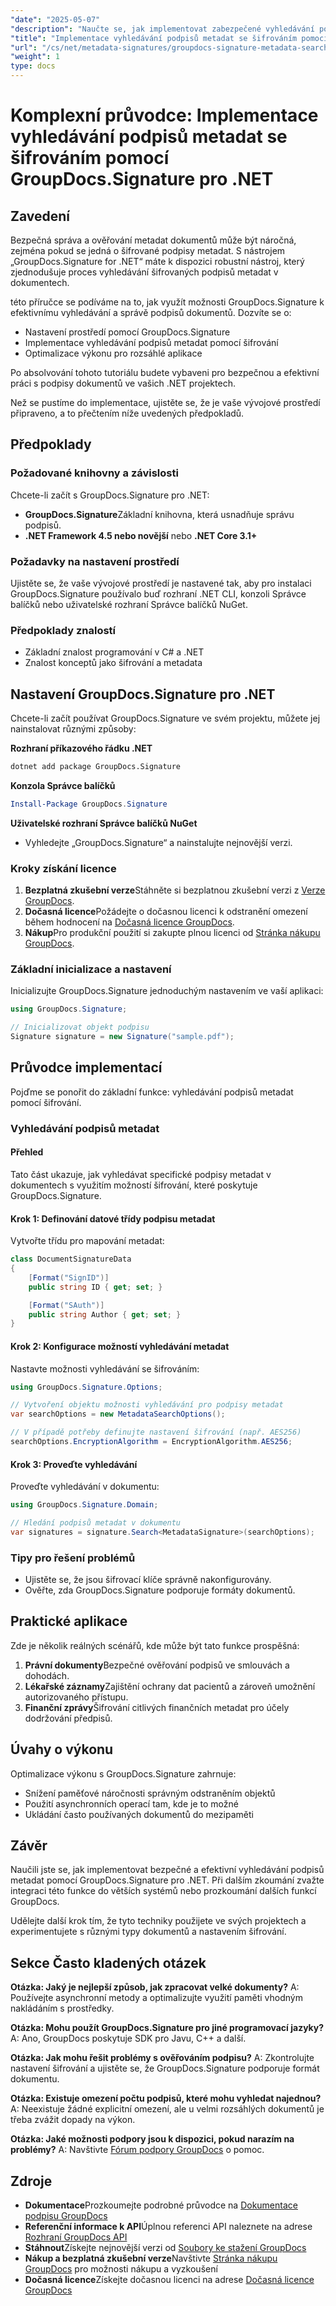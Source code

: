 ```yaml
---
"date": "2025-05-07"
"description": "Naučte se, jak implementovat zabezpečené vyhledávání podpisů metadat ve vašich projektech .NET pomocí GroupDocs.Signature. Tato příručka se zabývá nastavením, možnostmi šifrování a optimalizací výkonu."
"title": "Implementace vyhledávání podpisů metadat se šifrováním pomocí GroupDocs pro .NET"
"url": "/cs/net/metadata-signatures/groupdocs-signature-metadata-search-encryption-net/"
"weight": 1
type: docs
---
```

# Komplexní průvodce: Implementace vyhledávání podpisů metadat se šifrováním pomocí GroupDocs.Signature pro .NET

## Zavedení

Bezpečná správa a ověřování metadat dokumentů může být náročná, zejména pokud se jedná o šifrované podpisy metadat. S nástrojem „GroupDocs.Signature for .NET“ máte k dispozici robustní nástroj, který zjednodušuje proces vyhledávání šifrovaných podpisů metadat v dokumentech.

této příručce se podíváme na to, jak využít možnosti GroupDocs.Signature k efektivnímu vyhledávání a správě podpisů dokumentů. Dozvíte se o:
- Nastavení prostředí pomocí GroupDocs.Signature
- Implementace vyhledávání podpisů metadat pomocí šifrování
- Optimalizace výkonu pro rozsáhlé aplikace

Po absolvování tohoto tutoriálu budete vybaveni pro bezpečnou a efektivní práci s podpisy dokumentů ve vašich .NET projektech.

Než se pustíme do implementace, ujistěte se, že je vaše vývojové prostředí připraveno, a to přečtením níže uvedených předpokladů.

## Předpoklady

### Požadované knihovny a závislosti
Chcete-li začít s GroupDocs.Signature pro .NET:
- **GroupDocs.Signature**Základní knihovna, která usnadňuje správu podpisů.
- **.NET Framework 4.5 nebo novější** nebo **.NET Core 3.1+**

### Požadavky na nastavení prostředí
Ujistěte se, že vaše vývojové prostředí je nastavené tak, aby pro instalaci GroupDocs.Signature používalo buď rozhraní .NET CLI, konzoli Správce balíčků nebo uživatelské rozhraní Správce balíčků NuGet.

### Předpoklady znalostí
- Základní znalost programování v C# a .NET
- Znalost konceptů jako šifrování a metadata

## Nastavení GroupDocs.Signature pro .NET
Chcete-li začít používat GroupDocs.Signature ve svém projektu, můžete jej nainstalovat různými způsoby:

**Rozhraní příkazového řádku .NET**
```bash
dotnet add package GroupDocs.Signature
```

**Konzola Správce balíčků**
```powershell
Install-Package GroupDocs.Signature
```

**Uživatelské rozhraní Správce balíčků NuGet**
- Vyhledejte „GroupDocs.Signature“ a nainstalujte nejnovější verzi.

### Kroky získání licence
1. **Bezplatná zkušební verze**Stáhněte si bezplatnou zkušební verzi z [Verze GroupDocs](https://releases.groupdocs.com/signature/net/).
2. **Dočasná licence**Požádejte o dočasnou licenci k odstranění omezení během hodnocení na [Dočasná licence GroupDocs](https://purchase.groupdocs.com/temporary-license/).
3. **Nákup**Pro produkční použití si zakupte plnou licenci od [Stránka nákupu GroupDocs](https://purchase.groupdocs.com/buy).

### Základní inicializace a nastavení
Inicializujte GroupDocs.Signature jednoduchým nastavením ve vaší aplikaci:

```csharp
using GroupDocs.Signature;

// Inicializovat objekt podpisu
Signature signature = new Signature("sample.pdf");
```

## Průvodce implementací
Pojďme se ponořit do základní funkce: vyhledávání podpisů metadat pomocí šifrování.

### Vyhledávání podpisů metadat
#### Přehled
Tato část ukazuje, jak vyhledávat specifické podpisy metadat v dokumentech s využitím možností šifrování, které poskytuje GroupDocs.Signature.

#### Krok 1: Definování datové třídy podpisu metadat
Vytvořte třídu pro mapování metadat:

```csharp
class DocumentSignatureData
{
    [Format("SignID")]
    public string ID { get; set; }

    [Format("SAuth")]
    public string Author { get; set; }
}
```

#### Krok 2: Konfigurace možností vyhledávání metadat
Nastavte možnosti vyhledávání se šifrováním:

```csharp
using GroupDocs.Signature.Options;

// Vytvoření objektu možnosti vyhledávání pro podpisy metadat
var searchOptions = new MetadataSearchOptions();

// V případě potřeby definujte nastavení šifrování (např. AES256)
searchOptions.EncryptionAlgorithm = EncryptionAlgorithm.AES256;
```

#### Krok 3: Proveďte vyhledávání
Proveďte vyhledávání v dokumentu:

```csharp
using GroupDocs.Signature.Domain;

// Hledání podpisů metadat v dokumentu
var signatures = signature.Search<MetadataSignature>(searchOptions);
```

### Tipy pro řešení problémů
- Ujistěte se, že jsou šifrovací klíče správně nakonfigurovány.
- Ověřte, zda GroupDocs.Signature podporuje formáty dokumentů.

## Praktické aplikace
Zde je několik reálných scénářů, kde může být tato funkce prospěšná:
1. **Právní dokumenty**Bezpečné ověřování podpisů ve smlouvách a dohodách.
2. **Lékařské záznamy**Zajištění ochrany dat pacientů a zároveň umožnění autorizovaného přístupu.
3. **Finanční zprávy**Šifrování citlivých finančních metadat pro účely dodržování předpisů.

## Úvahy o výkonu
Optimalizace výkonu s GroupDocs.Signature zahrnuje:
- Snížení paměťové náročnosti správným odstraněním objektů
- Použití asynchronních operací tam, kde je to možné
- Ukládání často používaných dokumentů do mezipaměti

## Závěr
Naučili jste se, jak implementovat bezpečné a efektivní vyhledávání podpisů metadat pomocí GroupDocs.Signature pro .NET. Při dalším zkoumání zvažte integraci této funkce do větších systémů nebo prozkoumání dalších funkcí GroupDocs.

Udělejte další krok tím, že tyto techniky použijete ve svých projektech a experimentujete s různými typy dokumentů a nastavením šifrování.

## Sekce Často kladených otázek
**Otázka: Jaký je nejlepší způsob, jak zpracovat velké dokumenty?**
A: Používejte asynchronní metody a optimalizujte využití paměti vhodným nakládáním s prostředky.

**Otázka: Mohu použít GroupDocs.Signature pro jiné programovací jazyky?**
A: Ano, GroupDocs poskytuje SDK pro Javu, C++ a další.

**Otázka: Jak mohu řešit problémy s ověřováním podpisu?**
A: Zkontrolujte nastavení šifrování a ujistěte se, že GroupDocs.Signature podporuje formát dokumentu.

**Otázka: Existuje omezení počtu podpisů, které mohu vyhledat najednou?**
A: Neexistuje žádné explicitní omezení, ale u velmi rozsáhlých dokumentů je třeba zvážit dopady na výkon.

**Otázka: Jaké možnosti podpory jsou k dispozici, pokud narazím na problémy?**
A: Navštivte [Fórum podpory GroupDocs](https://forum.groupdocs.com/c/signature/) o pomoc.

## Zdroje
- **Dokumentace**Prozkoumejte podrobné průvodce na [Dokumentace podpisu GroupDocs](https://docs.groupdocs.com/signature/net/)
- **Referenční informace k API**Úplnou referenci API naleznete na adrese [Rozhraní GroupDocs API](https://reference.groupdocs.com/signature/net/)
- **Stáhnout**Získejte nejnovější verzi od [Soubory ke stažení GroupDocs](https://releases.groupdocs.com/signature/net/)
- **Nákup a bezplatná zkušební verze**Navštivte [Stránka nákupu GroupDocs](https://purchase.groupdocs.com/buy) pro možnosti nákupu a vyzkoušení
- **Dočasná licence**Získejte dočasnou licenci na adrese [Dočasná licence GroupDocs](https://purchase.groupdocs.com/temporary-license/)
